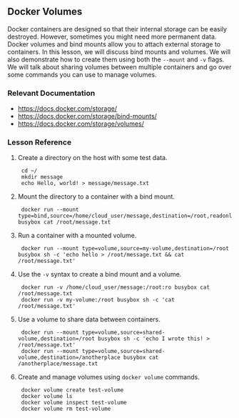 <h2>Docker Volumes</h2>

<p>Docker containers are designed so that their internal storage can be easily destroyed. However, sometimes you might need more permanent data. Docker volumes and bind mounts allow you to attach external storage to containers. In this lesson, we will discuss bind mounts and volumes. We will also demonstrate how to create them using both the&nbsp;<code>--mount</code>&nbsp;and&nbsp;<code>-v</code>&nbsp;flags. We will talk about sharing volumes between multiple containers and go over some commands you can use to manage volumes.</p>
<h3 id="relevant-documentation">Relevant Documentation</h3>
<ul>
<li><a href="https://docs.docker.com/storage/">https://docs.docker.com/storage/</a></li>
<li><a href="https://docs.docker.com/storage/bind-mounts/">https://docs.docker.com/storage/bind-mounts/</a></li>
<li><a href="https://docs.docker.com/storage/volumes/">https://docs.docker.com/storage/volumes/</a></li>
</ul>
<h3 id="lesson-reference">Lesson Reference</h3>
<ol>
<li>
<p>Create a directory on the host with some test data.</p>
<pre><code> cd ~/
 mkdir message
 echo Hello, world! &gt; message/message.txt
</code></pre>
</li>
<li>
<p>Mount the directory to a container with a bind mount.</p>
<pre><code> docker run --mount type=bind,source=/home/cloud_user/message,destination=/root,readonly busybox cat /root/message.txt
</code></pre>
</li>
<li>
<p>Run a container with a mounted volume.</p>
<pre><code> docker run --mount type=volume,source=my-volume,destination=/root busybox sh -c 'echo hello &gt; /root/message.txt &amp;&amp; cat /root/message.txt'
</code></pre>
</li>
<li>
<p>Use the&nbsp;<code>-v</code>&nbsp;syntax to create a bind mount and a volume.</p>
<pre><code> docker run -v /home/cloud_user/message:/root:ro busybox cat /root/message.txt
 docker run -v my-volume:/root busybox sh -c 'cat /root/message.txt'
</code></pre>
</li>
<li>
<p>Use a volume to share data between containers.</p>
<pre><code> docker run --mount type=volume,source=shared-volume,destination=/root busybox sh -c 'echo I wrote this! &gt; /root/message.txt'
 docker run --mount type=volume,source=shared-volume,destination=/anotherplace busybox cat /anotherplace/message.txt
</code></pre>
</li>
<li>
<p>Create and manage volumes using&nbsp;<code>docker volume</code>&nbsp;commands.</p>
<pre><code> docker volume create test-volume
 docker volume ls
 docker volume inspect test-volume
 docker volume rm test-volume</code></pre>
</li>
</ol>

